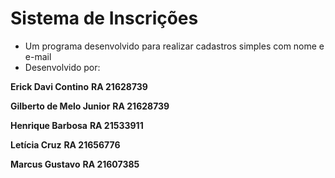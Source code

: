 # Sistema de Inscrições

- Um programa desenvolvido para realizar cadastros simples com nome e e-mail
- Desenvolvido por:

**Erick Davi Contino**
**RA 21628739**

**Gilberto de Melo Junior**
**RA 21628739**

**Henrique Barbosa**
**RA 21533911**

**Letícia Cruz**
**RA 21656776**

**Marcus Gustavo**
**RA 21607385**
